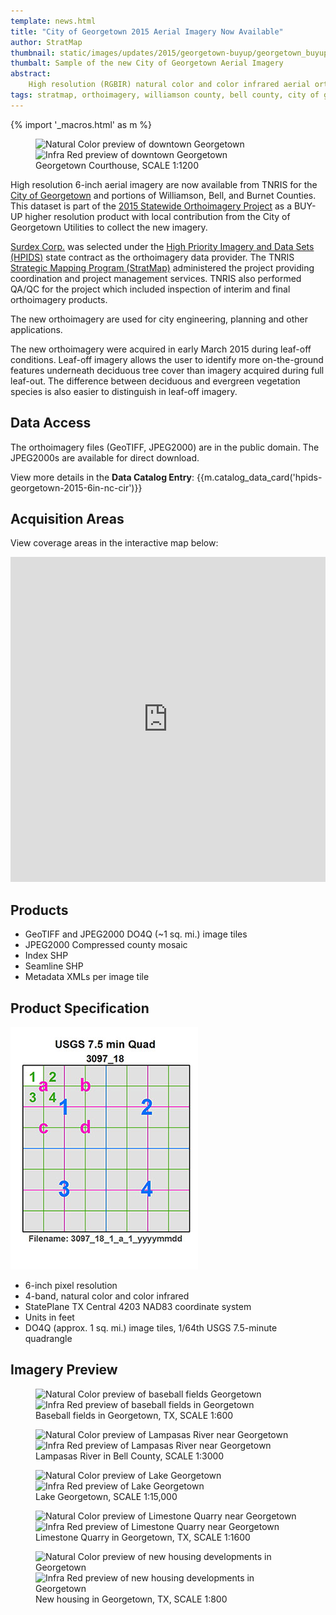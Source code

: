 ```yaml
---
template: news.html
title: "City of Georgetown 2015 Aerial Imagery Now Available"
author: StratMap
thumbnail: static/images/updates/2015/georgetown-buyup/georgetown_buyup_th.jpg
thumbalt: Sample of the new City of Georgetown Aerial Imagery
abstract:
    High resolution (RGBIR) natural color and color infrared aerial orthoimagery are now available from TNRIS for the City of Georgetown and northern Williamson County.
tags: stratmap, orthoimagery, williamson county, bell county, city of georgetown
---
```


{% import '_macros.html' as m %}

<figure>
<div id="imageCompare1" class='twentytwenty-container natural-color-infrared'>
  <img class="img-responsive" src="{{m.link('static/images/updates/2015/georgetown-buyup/georgetown_cityhall_nc.jpg')}}" alt="Natural Color preview of downtown Georgetown">
  <img class="img-responsive" src="{{m.link('static/images/updates/2015/georgetown-buyup/georgetown_cityhall_ir.jpg')}}" alt="Infra Red preview of downtown Georgetown">
</div>
<figcaption>Georgetown Courthouse, SCALE 1:1200</figcaption>
</figure>

High resolution 6-inch aerial imagery are now available from TNRIS for the [City of Georgetown](https://georgetown.org/) and portions of Williamson, Bell, and Burnet Counties. This dataset is part of the [2015 Statewide Orthoimagery Project](2015-statewide-orthoimagery-project) as a BUY-UP higher resolution product with local contribution from the City of Georgetown Utilities to collect the new imagery.

[Surdex Corp.](https://www.surdex.net/) was selected under the [High Priority Imagery and Data Sets (HPIDS)](high-priority-imagery-data-sets) state contract as the orthoimagery data provider. The TNRIS [Strategic Mapping Program (StratMap)](stratmap/index) administered the project providing coordination and project management services. TNRIS also performed QA/QC for the project which included inspection of interim and final orthoimagery products.

The new orthoimagery are used for city engineering, planning and other applications. 

The new orthoimagery were acquired in early March 2015 during leaf-off conditions. Leaf-off imagery allows the user to identify more on-the-ground features underneath deciduous tree cover than imagery acquired during full leaf-out. The difference between deciduous and evergreen vegetation species is also easier to distinguish in leaf-off imagery.

## Data Access

The orthoimagery files (GeoTIFF, JPEG2000) are in the public domain. The JPEG2000s are available for direct download.

View more details in the **Data Catalog Entry**:
{{m.catalog_data_card('hpids-georgetown-2015-6in-nc-cir')}}

## Acquisition Areas
View coverage areas in the interactive map below:

<iframe width="100%" height="520" frameborder="0" src="https://tnris.cartodb.com/viz/7db10e2c-6b8f-11e5-bd52-0ecfd53eb7d3/embed_map" allowfullscreen webkitallowfullscreen mozallowfullscreen oallowfullscreen msallowfullscreen></iframe>

## Products

- GeoTIFF and JPEG2000 DO4Q (~1 sq. mi.) image tiles
- JPEG2000 Compressed county mosaic
- Index SHP
- Seamline SHP
- Metadata XMLs per image tile

## Product Specification

![USGS Quarter Quad Breakdown](static/images/updates/smith-imagery/usgs_quad.jpg)

- 6-inch pixel resolution
- 4-band, natural color and color infrared
- StatePlane TX Central 4203 NAD83 coordinate system
- Units in feet
- DO4Q (approx. 1 sq. mi.) image tiles, 1/64th USGS 7.5-minute quadrangle

## Imagery Preview

<figure>
<div id="imageCompare1" class='twentytwenty-container natural-color-infrared'>
  <img class="img-responsive" src="{{m.link('static/images/updates/2015/georgetown-buyup/baseball_georgetown_nc.jpg')}}" alt="Natural Color preview of baseball fields Georgetown">
  <img class="img-responsive" src="{{m.link('static/images/updates/2015/georgetown-buyup/baseball_georgetown_cir.jpg')}}" alt="Infra Red preview of baseball fields in Georgetown">
</div>
<figcaption>Baseball fields in Georgetown, TX, SCALE 1:600</figcaption>
</figure>

<figure>
<div id="imageCompare1" class='twentytwenty-container natural-color-infrared'>
  <img class="img-responsive" src="{{m.link('static/images/updates/2015/georgetown-buyup/georgetown_lampasas_nc.jpg')}}" alt="Natural Color preview of Lampasas River near  Georgetown">
  <img class="img-responsive" src="{{m.link('static/images/updates/2015/georgetown-buyup/georgetown_lampasas_cir.jpg')}}" alt="Infra Red preview of Lampasas River near Georgetown">
</div>
<figcaption>Lampasas River in Bell County, SCALE 1:3000</figcaption>
</figure>


<figure>
<div id="imageCompare1" class='twentytwenty-container natural-color-infrared'>
  <img class="img-responsive" src="{{m.link('static/images/updates/2015/georgetown-buyup/lakegeorgetown_nc.jpg')}}" alt="Natural Color preview of Lake Georgetown">
  <img class="img-responsive" src="{{m.link('static/images/updates/2015/georgetown-buyup/lakegeorgetown_cir.jpg')}}" alt="Infra Red preview of Lake Georgetown">
</div>
<figcaption>Lake Georgetown, SCALE 1:15,000</figcaption>
</figure>


<figure>
<div id="imageCompare1" class='twentytwenty-container natural-color-infrared'>
  <img class="img-responsive" src="{{m.link('static/images/updates/2015/georgetown-buyup/georgetown_quarry_nc.jpg')}}" alt="Natural Color preview of Limestone Quarry near  Georgetown">
  <img class="img-responsive" src="{{m.link('static/images/updates/2015/georgetown-buyup/georgetown_quarry_cir.jpg')}}" alt="Infra Red preview of Limestone Quarry near Georgetown">
</div>
<figcaption>Limestone Quarry in Georgetown, TX, SCALE 1:1600</figcaption>
</figure>



<figure>
<div id="imageCompare1" class='twentytwenty-container natural-color-infrared'>
  <img class="img-responsive" src="{{m.link('static/images/updates/2015/georgetown-buyup/georgetown_newhousing_nc.jpg')}}" alt="Natural Color preview of new housing developments in Georgetown">
  <img class="img-responsive" src="{{m.link('static/images/updates/2015/georgetown-buyup/georgetown_newhousing_cir.jpg')}}" alt="Infra Red preview of new housing developments in Georgetown">
</div>
<figcaption>New housing in Georgetown, TX, SCALE 1:800</figcaption>
</figure>

